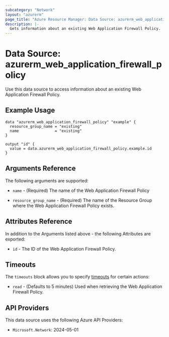 ```yaml
---
subcategory: "Network"
layout: "azurerm"
page_title: "Azure Resource Manager: Data Source: azurerm_web_application_firewall_policy"
description: |-
  Gets information about an existing Web Application Firewall Policy.
---
```


# Data Source: azurerm_web_application_firewall_policy

Use this data source to access information about an existing Web Application Firewall Policy.

## Example Usage

```hcl
data "azurerm_web_application_firewall_policy" "example" {
  resource_group_name = "existing"
  name                = "existing"
}

output "id" {
  value = data.azurerm_web_application_firewall_policy.example.id
}
```

## Arguments Reference

The following arguments are supported:

* `name` - (Required) The name of the Web Application Firewall Policy

* `resource_group_name` - (Required) The name of the Resource Group where the Web Application Firewall Policy exists.

## Attributes Reference

In addition to the Arguments listed above - the following Attributes are exported:

* `id` - The ID of the Web Application Firewall Policy.

## Timeouts

The `timeouts` block allows you to specify [timeouts](https://www.terraform.io/language/resources/syntax#operation-timeouts) for certain actions:

* `read` - (Defaults to 5 minutes) Used when retrieving the Web Application Firewall Policy.

## API Providers
<!-- This section is generated, changes will be overwritten -->
This data source uses the following Azure API Providers:

* `Microsoft.Network`: 2024-05-01
